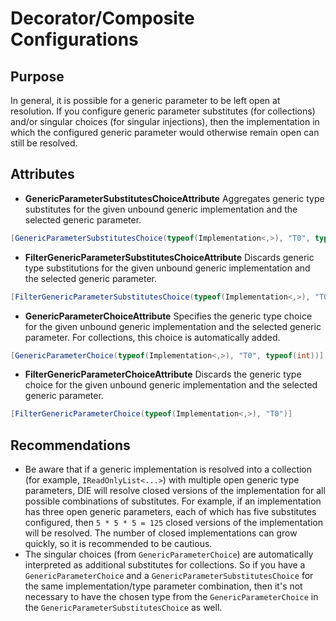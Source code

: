 # Decorator/Composite Configurations

## Purpose

In general, it is possible for a generic parameter to be left open at resolution. If you configure generic parameter substitutes (for collections) and/or singular choices (for singular injections), then the implementation in which the configured generic parameter would otherwise remain open can still be resolved.

## Attributes

- **GenericParameterSubstitutesChoiceAttribute** Aggregates generic type substitutes for the given unbound generic implementation and the selected generic parameter.
```csharp
[GenericParameterSubstitutesChoice(typeof(Implementation<,>), "T0", typeof(int), typeof(string))]
```
- **FilterGenericParameterSubstitutesChoiceAttribute** Discards generic type substitutions for the given unbound generic implementation and the selected generic parameter.
```csharp
[FilterGenericParameterSubstitutesChoice(typeof(Implementation<,>), "T0")]
```
- **GenericParameterChoiceAttribute** Specifies the generic type choice for the given unbound generic implementation and the selected generic parameter. For collections, this choice is automatically added.
```csharp
[GenericParameterChoice(typeof(Implementation<,>), "T0", typeof(int))]
```
- **FilterGenericParameterChoiceAttribute** Discards the generic type choice for the given unbound generic implementation and the selected generic parameter.
```csharp
[FilterGenericParameterChoice(typeof(Implementation<,>), "T0")]
```

## Recommendations

- Be aware that if a generic implementation is resolved into a collection (for example, `IReadOnlyList<...>`) with multiple open generic type parameters, DIE will resolve closed versions of the implementation for all possible combinations of substitutes. For example, if an implementation has three open generic parameters, each of which has five substitutes configured, then `5 * 5 * 5 = 125` closed versions of the implementation will be resolved. The number of closed implementations can grow quickly, so it is recommended to be cautious.
- The singular choices (from `GenericParameterChoice`) are automatically interpreted as additional substitutes for collections. So if you have a `GenericParameterChoice` and a `GenericParameterSubstitutesChoice` for the same implementation/type parameter combination, then it's not necessary to have the chosen type from the `GenericParameterChoice` in the `GenericParameterSubstitutesChoice` as well.